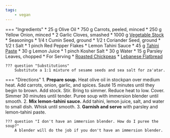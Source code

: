 ```yaml
---
tags:
    - vegan
---
```

=== "Ingredients"
    * 25 g Olive Oil
    * 750 g Carrots, peeled, minced
    * 250 g Yellow Onion, minced
    * 2 Garlic Cloves, smashed
    * 1000 g [Vegetable Stock](../stocks/vegetable-stock.md)
    * Seasonings
        * 1/4 t Cumin Seed, ground
        * 1/2 t Coriander Seed, ground
        * 1/2 t Salt
        * 1 pinch Red Pepper Flakes
    * Lemon Tahini Sauce
        * 45 g [Tahini Paste](../../sauces/tahini-paste.md)
        * 30 g Lemon Juice
        * 1 pinch Kosher Salt
        * 30 g Water
    * 15 g Parsley Leaves, chopped
    * For Serving
        * [Roasted Chickpeas](../../legumes/beans/roasted-chickpeas.md)
        * [Lebanese Flatbread](../../breads/flatbreads/lebanese-flatbread.md)

    ??? question "Substitutions"
        Substitute a 1:1 mixture of sesame seeds and sea salt for za'atar.

=== "Directions"
    1. **Prepare soup.** Heat olive oil in stockpan over medium heat. Add carrots, onion, garlic, and spices. Sauté 15 minutes until they begin to brown. Add stock. Stir. Bring to simmer. Reduce heat to low. Cover. Simmer 30 minutes until tender. Puree soup with immersion blender until smooth.
    2. **Mix lemon-tahini sauce.** Add tahini, lemon juice, salt, and water to small dish. Whisk until smooth.
    3. **Garnish and serve** with parsley and lemon-tahini paste.

    ??? question "I don't have an immersion blender. How do I puree the soup?"
        A blender will do the job if you don't have an immersion blender.

[^1]:
    Perelman, Deb. ["Carrot Soup with Tahini and Crisped Chickpeas."](https://smittenkitchen.com/2013/01/carrot-soup-with-tahini-and-crisped-chickpeas/) *Smitten Kitchen.* 3 January 2013.
